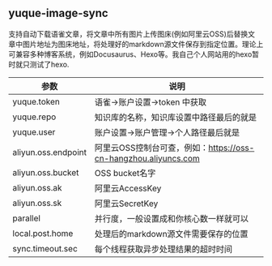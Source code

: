## yuque-image-sync
支持自动下载语雀文章，将文章中所有图片上传图床(例如阿里云OSS)后替换文
章中图片地址为图床地址，将处理好的markdown源文件保存到指定位置。理论上可兼容多种博客系统，例如Docusaurus、Hexo等。我自己个人网站用的hexo暂时就只测试了hexo.

|参数| 说明                                                  |
|  ----  |-----------------------------------------------------|
|yuque.token| 语雀->账户设置->token 中获取                                 |
|yuque.repo| 知识库的名称，知识库设置中路径最后的就是                                |
|yuque.user| 账户设置->账户管理->个人路径最后就是                                |
|aliyun.oss.endpoint| 阿里云OSS控制台可查，例如：https://oss-cn-hangzhou.aliyuncs.com |
|aliyun.oss.bucket| OSS bucket名字                                        |
|aliyun.oss.ak| 阿里云AccessKey                                        |
|aliyun.oss.sk| 阿里云SecretKey                                        |
|parallel| 并行度，一般设置成和你核心数一样就可以                                 |
|local.post.home| 处理后的markdown源文件需要保存的位置                              |
|sync.timeout.sec| 每个线程获取异步处理结果的超时时间                                   |

